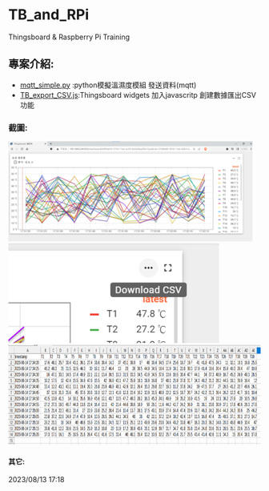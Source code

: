 # TB_and_RPi
Thingsboard &amp; Raspberry Pi Training

## 專案介紹:
* [mqtt_simple.py](./Code/mqtt_simple.py) :python模擬溫濕度模組 發送資料(mqtt)
* [TB_export_CSV.js](./Code/TB_export_CSV.js):Thingsboard widgets 加入javascritp 創建數據匯出CSV功能
### 截圖:  
<kbd><img src="./Document/1.png" height="200px"/></kbd>
<kbd><img src="./Document/2.png" height="200px"/></kbd>
<kbd><img src="./Document/3.png" height="200px"/></kbd>




#### 其它:  
2023/08/13 17:18 


